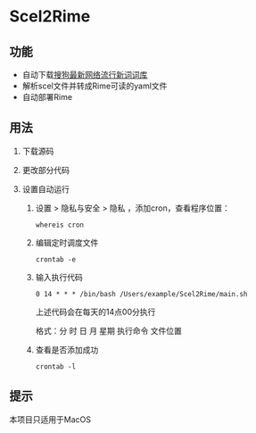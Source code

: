    # Scel2Rime



## 功能

- 自动下载[搜狗最新网络流行新词词库](https://pinyin.sogou.com/dict/detail/index/4)
- 解析scel文件并转成Rime可读的yaml文件
- 自动部署Rime

## 用法

1. 下载源码

2. 更改部分代码

3. 设置自动运行

   1. 设置 > 隐私与安全 > 隐私 ，添加cron，查看程序位置：

      ```shell
      whereis cron
      ```

   2. 编辑定时调度文件

      ```shell
      crontab -e
      ```

   3. 输入执行代码

      ```shell
      0 14 * * * /bin/bash /Users/example/Scel2Rime/main.sh
      ```

      上述代码会在每天的14点00分执行

      格式：分 时 日 月 星期 执行命令 文件位置

   4. 查看是否添加成功

      ```shell
      crontab -l
      ```

## 提示

本项目只适用于MacOS